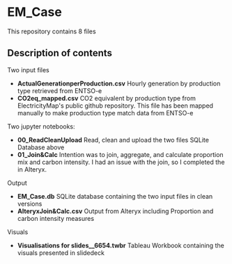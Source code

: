 # EM_Case
This repository contains 8 files


## Description of contents

Two input files 
- **ActualGenerationperProduction.csv** Hourly generation by production type retrieved from ENTSO-e
- **CO2eq_mapped.csv** CO2 equivalent by production type from ElectricityMap's public github repository. This file has been mapped manually to make production type match data from ENTSO-e 

Two jupyter notebooks: 
- **00_ReadCleanUpload** Read, clean and upload the two files SQLite Database above
- **01_Join&Calc** Intention was to join, aggregate, and calculate proportion mix and carbon intensity. I had an issue with the join, so I completed the in Alteryx. 

Output 
- **EM_Case.db** SQLite database containing the two input files in clean versions
- **AlteryxJoin&Calc.csv** Output from Alteryx including Proportion and carbon intensity measures

Visuals
- **Visualisations for slides__6654.twbr** Tableau Workbook containing the visuals presented in slidedeck 
